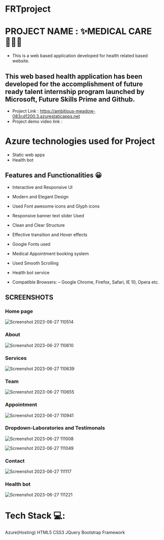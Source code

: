 # FRTproject
# PROJECT NAME : ✨MEDICAL CARE 🧑🏻‍⚕️
* This is a web based application developed for health related based website.

## This web based health application has been developed for the accomplishment of future ready talent internship program launched by Microsoft, Future Skills Prime and Github.

* Project Link : https://ambitious-meadow-083cd1200.3.azurestaticapps.net
* Project demo video link :

# Azure technologies used for Project
* Static web apps 
* Health bot 

## Features and Functionalities 😀
* Interactive and Responsive UI
* Modern and Elegant Design
* Used Font awesome icons and Glyph icons
* Responsive banner text slider Used
* Clean and Clear Structure
* Effective transition and Hover effects
* Google Fonts used
* Medical Appointment booking system
* Used Smooth Scrolling
* Health bot service

* Compatible Browsers: – Google Chrome, Firefox, Safari, IE 10, Opera etc.

## SCREENSHOTS
### Home page




![Screenshot 2023-06-27 110514](https://github.com/Saivanitha14/FRTproject/assets/123561835/9ebf5271-a6dd-4fdc-95b2-2884cb5d675a)



### About




![Screenshot 2023-06-27 110610](https://github.com/Saivanitha14/FRTproject/assets/123561835/d826e6de-91a8-4831-a664-b98b78d1e753)



### Services




![Screenshot 2023-06-27 110639](https://github.com/Saivanitha14/FRTproject/assets/123561835/0b6a8abd-53f4-48d1-b0ac-de59babace02)



### Team




![Screenshot 2023-06-27 110655](https://github.com/Saivanitha14/FRTproject/assets/123561835/0a2f94c3-b835-460a-be5b-047e0a55900f)


### Appointment




![Screenshot 2023-06-27 110941](https://github.com/Saivanitha14/FRTproject/assets/123561835/a6b69154-ed40-4fea-8ab9-6ded36a9c9e5)



### Dropdown-Laboratories and Testimonals




![Screenshot 2023-06-27 111008](https://github.com/Saivanitha14/FRTproject/assets/123561835/7545d534-4042-4619-a307-8fdcb0becd81)




![Screenshot 2023-06-27 111049](https://github.com/Saivanitha14/FRTproject/assets/123561835/35cb99b2-12ed-457e-a03d-32e567c90b4e)



### Contact




![Screenshot 2023-06-27 111117](https://github.com/Saivanitha14/FRTproject/assets/123561835/f47d97d9-7b96-4397-9bd3-ec8b92927476)


### Health bot




![Screenshot 2023-06-27 111221](https://github.com/Saivanitha14/FRTproject/assets/123561835/33ec73c9-0440-4dd3-a7b2-c646d18f0bb9)



# Tech Stack 💻:
Azure(Hosting)
HTML5
CSS3
JQuery
Bootstrap Framework







